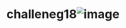 # challeneg18![image](https://user-images.githubusercontent.com/86004112/138183870-b719dee8-dc02-4864-a2f9-7d4ba25a5d1b.png)
